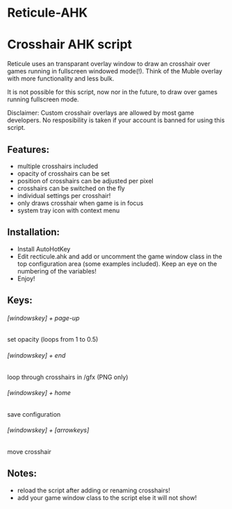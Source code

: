 # Reticule-AHK
Crosshair AHK script
====================

Reticule uses an transparant overlay window to draw an crosshair over games running in fullscreen windowed mode(!). Think of the Muble overlay with more functionality and less bulk.

It is not possible for this script, now nor in the future, to draw over games running fullscreen mode.

Disclaimer: Custom crosshair overlays are allowed by most game developers. No resposibility is taken if your account is banned for using this script.

Features:
---------
- multiple crosshairs included
- opacity of crosshairs can be set
- position of crosshairs can be adjusted per pixel
- crosshairs can be switched on the fly
- individual settings per crosshair!
- only draws crosshair when game is in focus
- system tray icon with context menu


Installation:
-------------
- Install AutoHotKey
- Edit recticule.ahk and add or uncomment the game window class in the top configuration area (some examples included). Keep an eye on the numbering of the variables!
- Enjoy!


Keys:
-----
###### [windowskey] + page-up      
set opacity (loops from 1 to 0.5)
 
###### [windowskey] + end          
loop through crosshairs in /gfx (PNG only)

###### [windowskey] + home         
save configuration

###### [windowskey] + [arrowkeys]  
move crosshair


Notes:
------
- reload the script after adding or renaming crosshairs!
- add your game window class to the script else it will not show!



